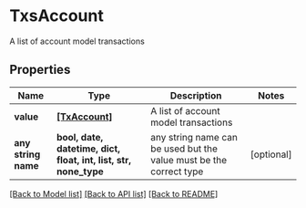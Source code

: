 # TxsAccount

A list of account model transactions

## Properties
Name | Type | Description | Notes
------------ | ------------- | ------------- | -------------
**value** | [**[TxAccount]**](TxAccount.md) | A list of account model transactions | 
**any string name** | **bool, date, datetime, dict, float, int, list, str, none_type** | any string name can be used but the value must be the correct type | [optional]

[[Back to Model list]](../README.md#documentation-for-models) [[Back to API list]](../README.md#documentation-for-api-endpoints) [[Back to README]](../README.md)


